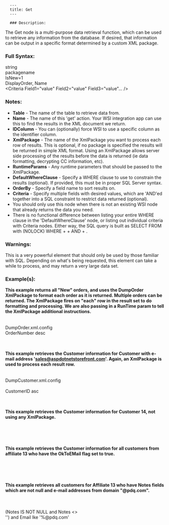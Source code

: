 
      ---
      title: Get
      ---

      ### Description:

The Get node is a multi-purpose data retrieval function, which can be used to retrieve any information from the database. If desired, that information can be output in a specific format determined by a custom XML package.

### Full Syntax:

<Get Table="string" Name="string"> <IDColumn>string</IDColumn>  
<XmlPackage RuntimeParams="x=1&y=2">packagename</XmlPackage>  
<DefaultWhereClause>IsNew=1</DefaultWhereClause>  
<OrderBy>DisplayOrder, Name</OrderBy>  
<Criteria Field1="value" Field2="value" Field3="value"... />  
</Get>

### Notes:

*   **Table** \- The name of the table to retrieve data from.
*   **Name** \- The name of this 'get' action. Your WSI integration app can use this to find the results in the XML document we return.
*   **IDColumn** \- You can (optionally) force WSI to use a specific column as the identifier column.
*   **XmlPackage** \- The name of the XmlPackage you want to process each row of results. This is optional, if no package is specified the results will be returned in simple XML format. Using an XmlPackage allows server side processing of the results before the data is returned (ie data formatting, decrypting CC information, etc).
*   **RuntimeParams** \- Any runtime parameters that should be passed to the XmlPackage.
*   **DefaultWhereClause** \- Specify a WHERE clause to use to constrain the results (optional). If provided, this must be in proper SQL Server syntax.
*   **OrderBy** \- Specify a field name to sort results on.
*   **Criteria** \- Specify multiple fields with desired values, which are 'AND'ed together into a SQL constraint to restrict data returned (optional).
*   You should only use this node when there is not an existing WSI node that already returns the data you need.
*   There is no functional difference between listing your entire WHERE clause in the 'DefaultWhereClause' node, or listing out individual criteria with Criteria nodes. Either way, the SQL query is built as SELECT <IDColumn> FROM <TableName> with (NOLOCK) WHERE + <Criteria Nodes> + AND + <DefaultWhereClause>.

### Warnings:

This is a very powerful element that should only be used by those familiar with SQL. Depending on what's being requested, this element can take a while to process, and may return a very large data set.

### Example(s):

**This example returns all "New" orders, and uses the DumpOrder XmlPackage to format each order as it is returned. Multiple orders can be returned. The XmlPackage fires on "each" row in the result set to do formatting and processing. We are also passing in a RunTime param to tell the XmlPackage additional instructions.**  
<AspDotNetStorefrontImport Verbose="true">  
<Get Table="Orders" Name="Get1">  
<XmlPackage RuntimeParams="ShowCardNumber=true">DumpOrder.xml.config</XmlPackage>  
<OrderBy>OrderNumber desc</OrderBy>  
<Criteria IsNew="1" />  
</Get>  
</AspDotNetStorefrontImport>

**This example retrieves the Customer information for Customer with e-mail address 'sales@aspdotnetstorefront.com'. Again, an XmlPackage is used to process each result row.**   
<AspDotNetStorefrontImport Verbose="true">  
<Get Table="Customer" Name="Get1">  
<XmlPackage>DumpCustomer.xml.config</XmlPackage>  
<DefaultWhereClause />  
<OrderBy>CustomerID asc</OrderBy>  
<Criteria Email="sales@aspdotnetstorefront.com" />  
</Get>  
</AspDotNetStorefrontImport>

**This example retrieves the Customer information for Customer 14, not using any XmlPackage.**  
<AspDotNetStorefrontImport Verbose="true">  
<Get Table="Customer" Name="Get1">   
<Criteria CustomerID="15" />  
</Get>  
</AspDotNetStorefrontImport>

**This example retrieves the Customer information for all customers from affiliate 13 who have the OkToEMail flag set to true.**  
<AspDotNetStorefrontImport Verbose="true">  
<Get Table="Customer" Name="Get1">   
<Criteria AffiliateID="13" OkToEMail="1" />  
</Get>  
</AspDotNetStorefrontImport>

**This example retrieves all customers for Affiliate 13 who have Notes fields which are not null and e-mail addresses from domain "@pdq.com".**   
<AspDotNetStorefrontImport Verbose="true">  
<Get Table="Customer" Name="Get1">   
<Criteria AffiliateID="13" />  
<DefaultWhereClause>(Notes IS NOT NULL and Notes <>   
'') and Email lke '%@pdq.com'</DefaultWhereClause>  
</Get>  
</AspDotNetStorefrontImport>
      